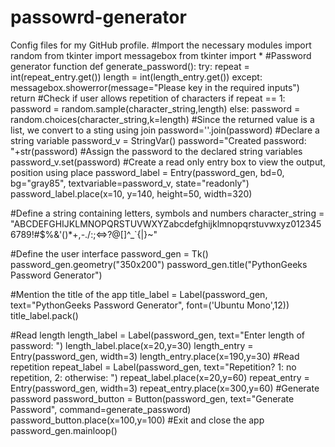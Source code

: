 # passowrd-generator
Config files for my GitHub profile.
#Import the necessary modules
import random
from tkinter import messagebox
from tkinter import *
#Password generator function
def generate_password():
  try:
    repeat = int(repeat_entry.get())
    length = int(length_entry.get())
  except:
    messagebox.showerror(message="Please key in the required inputs")
    return
  #Check if user allows repetition of characters
  if repeat == 1:
    password = random.sample(character_string,length)
  else:
    password = random.choices(character_string,k=length)
  #Since the returned value is a list, we convert to a sting using join
  password=''.join(password)
  #Declare a string variable
  password_v = StringVar()
  password="Created password: "+str(password)
  #Assign the password to the declared string variables
  password_v.set(password)
  #Create a read only entry box to view the output, position using place
  password_label = Entry(password_gen, bd=0, bg="gray85", textvariable=password_v, state="readonly")
  password_label.place(x=10, y=140, height=50, width=320)

#Define a string containing letters, symbols and numbers
character_string = "ABCDEFGHIJKLMNOPQRSTUVWXYZabcdefghijklmnopqrstuvwxyz0123456789!#$%&'()*+,-./:;<=>?@[\]^_`{|}~"

#Define the user interface
password_gen  = Tk()
password_gen.geometry("350x200")
password_gen.title("PythonGeeks Password Generator")

#Mention the title of the app
title_label = Label(password_gen, text="PythonGeeks Password Generator", font=('Ubuntu Mono',12))
title_label.pack()

#Read length 
length_label = Label(password_gen, text="Enter length of password: ")
length_label.place(x=20,y=30)
length_entry = Entry(password_gen, width=3)
length_entry.place(x=190,y=30)
#Read repetition
repeat_label = Label(password_gen, text="Repetition? 1: no repetition, 2: otherwise: ")
repeat_label.place(x=20,y=60)
repeat_entry = Entry(password_gen, width=3)
repeat_entry.place(x=300,y=60)
#Generate password
password_button = Button(password_gen, text="Generate Password", command=generate_password)
password_button.place(x=100,y=100)
#Exit and close the app
password_gen.mainloop()
